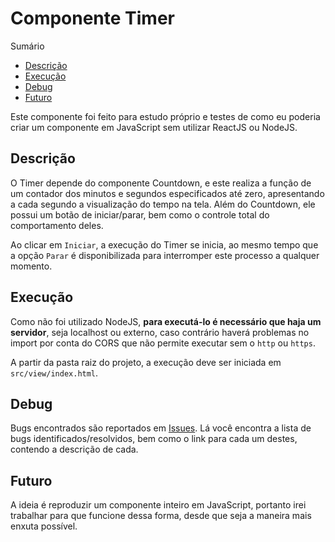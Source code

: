 # Componente Timer

Sumário

- [Descrição](#descricao)
- [Execução](#execucao)
- [Debug](#debug)
- [Futuro](#futuro)

Este componente foi feito para estudo próprio e testes de como eu poderia criar um componente em JavaScript sem utilizar ReactJS ou NodeJS.

## Descrição <span id="descricao"></span>

O Timer depende do componente Countdown, e este realiza a função de um contador dos minutos e segundos especificados até zero, apresentando a cada segundo a visualização do tempo na tela. Além do Countdown, ele possui um botão de iniciar/parar, bem como o controle total do comportamento deles.

Ao clicar em `Iniciar`, a execução do Timer se inicia, ao mesmo tempo que a opção `Parar` é disponibilizada para interromper este processo a qualquer momento.

## Execução <span id="execucao"></span>

Como não foi utilizado NodeJS, **para executá-lo é necessário que haja um servidor**, seja localhost ou externo, caso contrário haverá problemas no import por conta do CORS que não permite executar sem o `http` ou `https`.

A partir da pasta raiz do projeto, a execução deve ser iniciada em `src/view/index.html`.

## Debug <span id="debug"></span>

Bugs encontrados são reportados em [Issues](https://github.com/wallacy-sebastian/timer-componente/issues?q=is%3Aopen+is%3Aissue+label%3Abug). Lá você encontra a lista de bugs identificados/resolvidos, bem como o link para cada um destes, contendo a descrição de cada.

## Futuro <span id="futuro"></span>

A ideia é reproduzir um componente inteiro em JavaScript, portanto irei trabalhar para que funcione dessa forma, desde que seja a maneira mais enxuta possível.